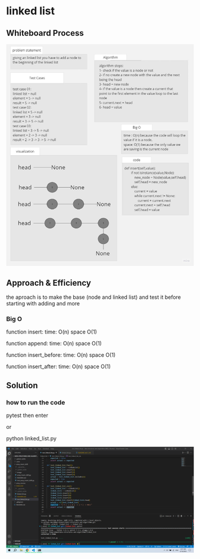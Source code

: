 # linked list

## Whiteboard Process

![whiteboard](./images/whiteboard.jpg)

## Approach & Efficiency
the aproach is to make the base (node and linked list) and test it before starting with adding and more

### Big O
function insert:
time: O(n)
space O(1)

function append:
time: O(n)
space O(1)

function insert_before:
time: O(n)
space O(1)

function insert_after:
time: O(n)
space O(1)


## Solution

### how to run the code

pytest then enter

or

python linked_list.py

![example](./images/Screenshot%20(176).png)